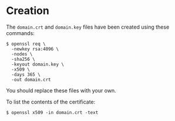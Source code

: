 # Creation

The `domain.crt` and `domain.key` files have been created using these commands:

    $ openssl req \
      -newkey rsa:4096 \
      -nodes \
      -sha256 \
      -keyout domain.key \
      -x509 \
      -days 365 \
      -out domain.crt

You should replace these files with your own.

To list the contents of the certificate:

    $ openssl x509 -in domain.crt -text
